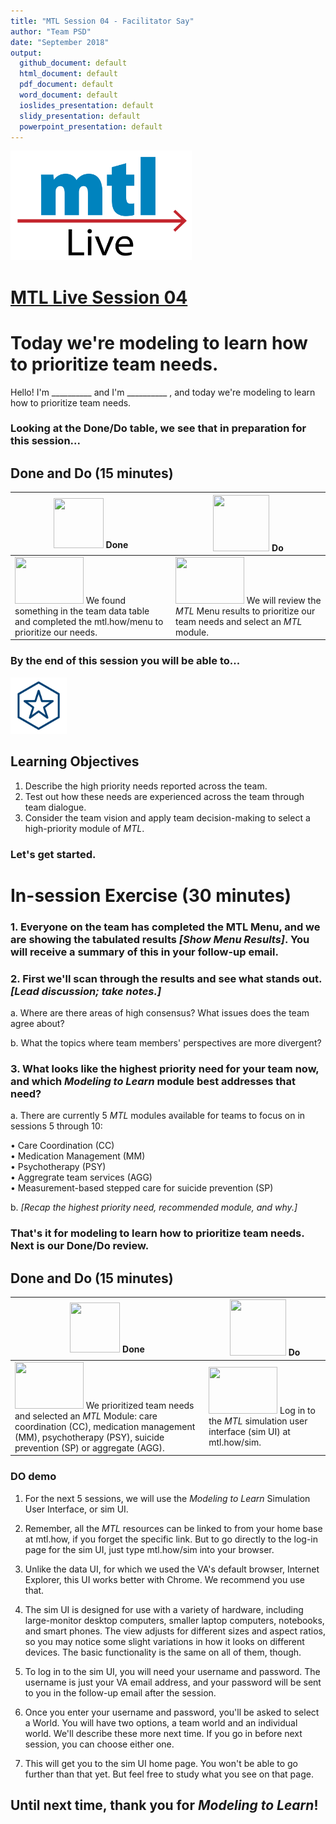 ```yaml
---
title: "MTL Session 04 - Facilitator Say"
author: "Team PSD"
date: "September 2018"
output: 
  github_document: default
  html_document: default
  pdf_document: default
  word_document: default
  ioslides_presentation: default
  slidy_presentation: default
  powerpoint_presentation: default
---
```


<img src = "https://github.com/lzim/teampsd/blob/master/resources/logos/mtl_live_sq_sm.png"
     height = "175" width = "290">  

# [MTL Live Session 04](https://github.com/lzim/teampsd/blob/master/mtl_facilitate_workgroup/mtl_live_guide/mtl_live_session04_see.Rmd "MTL Live Session 04")

# Today we're modeling to learn how to prioritize team needs.

Hello! I'm __________ and I'm __________ , and today we're modeling to learn how to prioritize team needs.  

### Looking at the Done/Do table, we see that in preparation for this session...

## Done and Do (15 minutes)
<!-- Do/Done Tables -->
| <img src = "https://raw.githubusercontent.com/lzim/teampsd/hexagon_icons/np_hexagon-check-mark_309690_003F72.png" height = "80" width = "80"> **Done** | <img src = "https://raw.githubusercontent.com/lzim/teampsd/hexagon_icons/np_synchronize_778914_003F72.png" height = "90" width = "90"> **Do** |
| --- | --- | 
|[<img src = "https://raw.githubusercontent.com/lzim/teampsd/master/resources/logos/mtl_how_menu.png" height = "75" width = "110">](http://mtl.how/menu) We found something in the team data table and completed the mtl.how/menu to prioritize our needs.| [<img src = "https://raw.githubusercontent.com/lzim/teampsd/master/resources/logos/mtl_how_menu.png" height = "75" width = "110">](http://mtl.how/menu) We will review the _MTL_ Menu results to prioritize our team needs and select an _MTL_ module. | 


### By the end of this session you will be able to...

<!-- Learning Objectives Icon --> 
<img src = "https://github.com/lzim/teampsd/blob/master/resources/icons/we_decided_learning_objectives.png" height = "90" width = "90" style ="display: inline-block"/> 

## Learning Objectives

1. Describe the high priority needs reported across the team.
2. Test out how these needs are experienced across the team through team dialogue.
3. Consider the team vision and apply team decision-making to select a high-priority module of *MTL*.

### Let's get started.

# In-session Exercise (30 minutes)

### 1. Everyone on the team has completed the MTL Menu, and we are showing the tabulated results *[Show Menu Results]*. You will receive a summary of this in your follow-up email. 

### 2. First we'll scan through the results and see what stands out. *[Lead discussion; take notes.]*  

a. Where are there areas of high consensus? What issues does the team agree about?
  
b. What the topics where team members' perspectives are more divergent?  

### 3. What looks like the highest priority need for your team now, and which _Modeling to Learn_ module best addresses that need?

a. There are currently 5 _MTL_ modules available for teams to focus on in sessions 5 through 10:

  •	Care Coordination (CC)  
  •	Medication Management (MM)  
  •	Psychotherapy (PSY)  
  •	Aggregrate team services (AGG)  
  •	Measurement-based stepped care for suicide prevention (SP)

b. *[Recap the highest priority need, recommended module, and why.]*

### That's it for modeling to learn how to prioritize team needs. Next is our Done/Do review.

## Done and Do (15 minutes)
<!-- Do/Done Tables -->
| <img src = "https://raw.githubusercontent.com/lzim/teampsd/hexagon_icons/np_hexagon-check-mark_309690_003F72.png" height = "80" width = "80"> **Done** | <img src = "https://raw.githubusercontent.com/lzim/teampsd/hexagon_icons/np_synchronize_778914_003F72.png" height = "90" width = "90"> **Do** |
| --- | --- | 
| [<img src = "https://raw.githubusercontent.com/lzim/teampsd/master/resources/logos/mtl_how_menu.png" height = "75" width = "110">](http://mtl.how/menu) We prioritized team needs and selected an _MTL_ Module: care coordination (CC), medication management (MM), psychotherapy (PSY), suicide prevention (SP) or aggregate (AGG). | [<img src = "https://raw.githubusercontent.com/lzim/teampsd/master/resources/logos/mtl_how_data_sm.png" height = "75" width = "110">](http://mtl.how/data) Log in to the _MTL_ simulation user interface (sim UI) at mtl.how/sim. | 

### DO demo

1. For the next 5 sessions, we will use the _Modeling to Learn_ Simulation User Interface, or sim UI.

2. Remember, all the _MTL_ resources can be linked to from your home base at mtl.how, if you forget the specific link. But to go directly to the log-in page for the sim UI, just type mtl.how/sim into your browser.

3. Unlike the data UI, for which we used the VA's default browser, Internet Explorer, this UI works better with Chrome. We recommend you use that.

4. The sim UI is designed for use with a variety of hardware, including large-monitor desktop computers, smaller laptop computers, notebooks, and smart phones. The view adjusts for different sizes and aspect ratios, so you may notice some slight variations in how it looks on different devices. The basic functionality is the same on all of them, though.

5. To log in to the sim UI, you will need your username and password. The username is just your VA email address, and your password will be sent to you in the follow-up email after the session.

6. Once you enter your username and password, you'll be asked to select a World. You will have two options, a team world and an individual world. We'll describe these more next time. If you go in before next session, you can choose either one.

7. This will get you to the sim UI home page. You won't be able to go further than that yet. But feel free to study what you see on that page.


## Until next time, thank you for *Modeling to Learn*!
